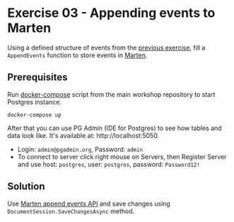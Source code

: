 # Exercise 03 - Appending events to Marten

Using a defined structure of events from the [previous exercise](../01-EventsDefinition), fill a `AppendEvents` function to store events in [Marten](https://martendb.io).

## Prerequisites
Run [docker-compose](../../docker-compose.yml) script from the main workshop repository to start Postgres instance.

```shell
docker-compose up
```

After that you can use PG Admin (IDE for Postgres) to see how tables and data look like. It's available at: http://localhost:5050.
- Login: `admin@pgadmin.org`, Password: `admin`
- To connect to server click right mouse on Servers, then Register Server and use host: `postgres`, user: `postgres`, password: `Password12!`

## Solution

Use [Marten append events API](https://martendb.io/events/appending.html#appending-events-1) and save changes using `DocumentSession.SaveChangesAsync` method.
